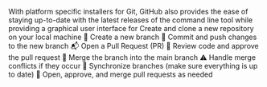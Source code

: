 With platform specific installers for Git, GitHub also provides the
ease of staying up-to-date with the latest releases of the command
line tool while providing a graphical user interface for
Create and clone a new repository on your local machine
🌿 Create a new branch
💾 Commit and push changes to the new branch
📬 Open a Pull Request (PR)
👀 Review code and approve the pull request
🔀 Merge the branch into the main branch
⚠️ Handle merge conflicts if they occur
🔄 Synchronize branches (make sure everything is up to date)
🔁 Open, approve, and merge pull requests as needed
